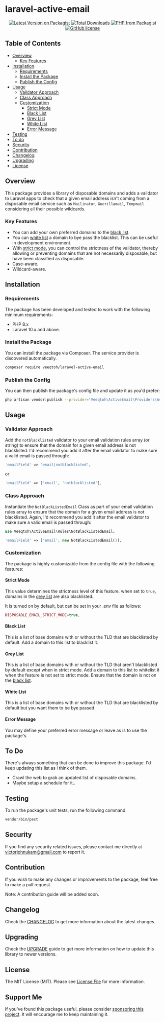 # laravel-active-email

<p align="center">
<a href="https://packagist.org/packages/veeqtoh/laravel-active-email"><img src="https://img.shields.io/packagist/v/veeqtoh/laravel-active-email?style=flat-square" alt="Latest Version on Packagist"></a>
<a href="https://packagist.org/packages/veeqtoh/laravel-active-email"><img src="https://img.shields.io/packagist/dt/veeqtoh/laravel-active-email?style=flat-square" alt="Total Downloads"></a>
<a href="https://packagist.org/packages/veeqtoh/laravel-active-email"><img src="https://img.shields.io/packagist/php-v/veeqtoh/laravel-active-email?style=flat-square" alt="PHP from Packagist"></a>
<a href="https://github.com/veeqtoh/laravel-active-email/blob/master/LICENSE"><img src="https://img.shields.io/github/license/veeqtoh/laravel-active-email?style=flat-square" alt="GitHub license"></a>
</p>

## Table of Contents

- [Overview](#overview)
    - [Key Features](#key-features)
- [Installation](#installation)
    - [Requirements](#requirements)
    - [Install the Package](#install-the-package)
    - [Publish the Config](#publish-the-config)
- [Usage](#usage)
    - [Validator Approach](#validator-approach)
    - [Class Approach](#class-approach)
    - [Customization](#customization)
        - [Strict Mode](#strict-mode)
        - [Black List](#black-list)
        - [Grey List](#grey-list)
        - [White List](#white-list)
        - [Error Message](#error-message)
- [Testing](#testing)
- [To do](#to-do)
- [Security](#security)
- [Contribution](#contribution)
- [Changelog](#changelog)
- [Upgrading](#upgrading)
- [License](#license)

## Overview

This package provides a library of disposable domains and adds a validator to Laravel apps to check that a given email address isn't coming from a disposable email service such as `Mailinator`, `Guerillamail`, `Tempmail` considering all their possible wildcards.

### Key Features

- You can add your own preferred domains to the [black list](#black-list).
- You can [white list](#white-list) a domain to bye pass the blacklist. This can be useful in development environment.
- With [strict mode](#strict-mode), you can control the strictness of the validator, thereby allowing or preventing domains that are not necessarily disposable, but have been classified as disposable.
- Case-aware.
- Wildcard-aware.

## Installation


### Requirements

The package has been developed and tested to work with the following minimum requirements:

- PHP 8.x
- Laravel 10.x and above.

### Install the Package

You can install the package via Composer. The service provider is discovered automatically.

```bash
composer require veeqtoh/laravel-active-email
```

### Publish the Config

You can then publish the package's config file and update it as you'd prefer:
```bash
php artisan vendor:publish --provider="Veeqtoh\ActiveEmail\Providers\ActiveEmailProvider"
```

## Usage

### Validator Approach

Add the `notblacklisted` validator to your email validation rules array (or string) to ensure that the domain for a given email address is not blacklisted. I'd recommend you add it after the email validator to make sure a valid email is passed through:
```php
'emailField' => 'email|notblacklisted',
```

or

```php
'emailField' => ['email', 'notblacklisted'],
```

### Class Approach

Instantiate the `NotBlackListedEmail` Class as part of your email validation rules array to ensure that the domain for a given email address is not blacklisted. Again, I'd recommend you add it after the email validator to make sure a valid email is passed through:

```php
use Veeqtoh\ActiveEmail\Rules\NotBlackListedEmail;

'emailField' => ['email', new NotBlackListedEmail()],
```

### Customization

The package is highly customizable from the config file with the following features:

#### Strict Mode

This value determines the strictness level of this feature. when set to `true`, domains in the [grey list](#grey-list) are also blacklisted.

It is turned on by default, but can be set in your .env file as follows:

```php
DISPOSABLE_EMAIL_STRICT_MODE=true,
```

#### Black List

This is a list of base domains with or without the TLD that are blacklisted by default. Add a domain to this list to blacklist it.

#### Grey List

This is a list of base domains with or without the TLD that aren't blacklisted by default except when in strict mode. Add a domain to this list to whitelist it when the feature is not set to strict mode. Ensure that the domain is not on the [black list](#black-list).

#### White List

This is a list of base domains with or without the TLD that are blacklisted by default but you want them to be bye passed.

#### Error Message

You may define your preferred error message or leave as is to use the package's.

## To Do

There's always something that can be done to improve this package. I'd keep updating this list as I think of them.

- Crawl the web to grab an updated list of disposable domains.
- Maybe setup a schedule for it..

## Testing

To run the package's unit tests, run the following command:

``` bash
vendor/bin/pest
```

## Security

If you find any security related issues, please contact me directly at [victorjohnukam@gmail.com](mailto:victorjohnukam@gmail.com) to report it.

## Contribution

If you wish to make any changes or improvements to the package, feel free to make a pull request.

Note: A contribution guide will be added soon.

## Changelog

Check the [CHANGELOG](CHANGELOG.md) to get more information about the latest changes.

## Upgrading

Check the [UPGRADE](UPGRADE.md) guide to get more information on how to update this library to newer versions.

## License

The MIT License (MIT). Please see [License File](LICENSE) for more information.

## Support Me

If you've found this package useful, please consider [sponsoring this project](https://github.com/sponsors/veeqtoh). It will encourage me to keep maintaining it.
